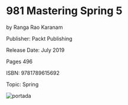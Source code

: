 # 981 Mastering Spring 5

by Ranga Rao Karanam

Publisher: Packt Publishing

Release Date: July 2019

Pages 496

ISBN: 9781789615692

Topic: Spring

![portada](https://github.com/adolfodelarosades/Java/blob/master/temarios/981_Mastering_Spring_5/images/981-portada.png)

